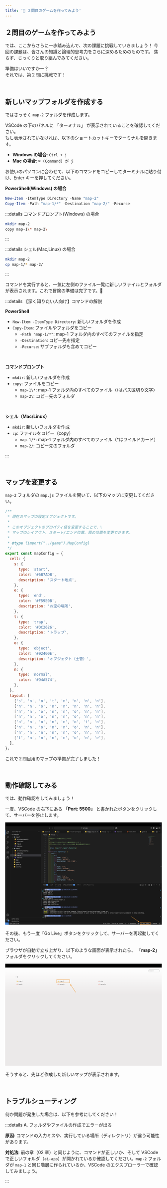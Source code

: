 ```yaml
---
title: '🩵 ２問目のゲームを作ってみよう'
---
```


## ２問目のゲームを作ってみよう

では、ここからさらに一歩踏み込んで、次の課題に挑戦していきましょう！
今回の課題は、皆さんの知識と論理的思考力をさらに深めるためのものです。
焦らず、じっくりと取り組んでみてください。

準備はいいですかー？\
それでは、第２問に挑戦です！

<br />

## 新しいマップフォルダを作成する

ではさっそく `map-2` フォルダを作成します。

VSCode の下のパネルに 「ターミナル」 が表示されていることを確認してください。\
もし表示されていなければ、以下のショートカットキーでターミナルを開きます。

- **Windows の場合**: `Ctrl + j`
- **Mac の場合**: `⌘ (Command) が j`

お使いのパソコンに合わせて、以下のコマンドをコピーしてターミナルに貼り付け、Enter キーを押してください。

**PowerShell(Windows) の場合**

```powershell
New-Item -ItemType Directory -Name "map-2"
Copy-Item -Path "map-1/*" -Destination "map-2/" -Recurse
```

:::details コマンドプロンプト(Windows) の場合

```bash
mkdir map-2
copy map-1\* map-2\
```

:::

:::details シェル(Mac,Linux) の場合

```bash
mkdir map-2
cp map-1/* map-2/
```

:::

コマンドを実行すると、一気に左側のファイル一覧に新しいファイルとフォルダが表示されます。これで冒険の準備は完了です。🎉

:::details 【深く知りたい人向け】コマンドの解説

**PowerShell**

- `New-Item -ItemType Directory`: 新しいフォルダを作成
- `Copy-Item`: ファイルやフォルダをコピー
  - `-Path "map-1/*"`: map-1 フォルダ内のすべてのファイルを指定
  - `-Destination`: コピー先を指定
  - `-Recurse`: サブフォルダも含めてコピー

<br />

**コマンドプロンプト**

- `mkdir`: 新しいフォルダを作成
- `copy`: ファイルをコピー
  - `map-1\*`: map-1 フォルダ内のすべてのファイル（\はパス区切り文字）
  - `map-2\`: コピー先のフォルダ

<br />

**シェル（Mac/Linux）**

- `mkdir`: 新しいフォルダを作成
- `cp`: ファイルをコピー（copy）
  - `map-1/*`: map-1 フォルダ内のすべてのファイル（\*はワイルドカード）
  - `map-2/`: コピー先のフォルダ

:::

<br />

## マップを変更する

`map-2` フォルダの `map.js` ファイルを開いて、以下のマップに変更してください。

```javascript
/**
 * 現在のマップの設定オブジェクトです。
 *
 * このオブジェクトのプロパティ値を変更することで、\
 * マップのレイアウト、スタート/エンド位置、罠の位置を変更できます。
 *
 * @type {import("../game").MapConfig}
 */
export const mapConfig = {
  cell: {
    s: {
      type: 'start',
      color: '#6B7ADB',
      description: 'スタート地点',
    },
    e: {
      type: 'end',
      color: '#F59E0B',
      description: 'お宝の場所',
    },
    t: {
      type: 'trap',
      color: '#DC2626',
      description: 'トラップ',
    },
    o: {
      type: 'object',
      color: '#92400E',
      description: 'オブジェクト（土管）',
    },
    n: {
      type: 'normal',
      color: '#D4A574',
    },
  },
  layout: [
    ['s', 'n', 'o', 't', 'n', 'n', 'n', 'n'],
    ['n', 'n', 'o', 'n', 'n', 'n', 'n', 'n'],
    ['n', 'n', 'o', 'n', 'n', 'o', 'n', 'n'],
    ['n', 'n', 'o', 'n', 'n', 'o', 'n', 'n'],
    ['n', 'n', 'o', 'n', 'n', 'o', 't', 'n'],
    ['n', 'n', 'o', 'n', 'n', 'o', 'n', 'n'],
    ['n', 'n', 'n', 'n', 'n', 'o', 'n', 'n'],
    ['t', 'n', 'n', 'n', 'n', 'o', 'n', 'e'],
  ],
};
```

これで２問目用のマップの準備が完了しました！

<br />

## 動作確認してみる

では、動作確認をしてみましょう！

一度、VSCode の右下にある **「Port: 5500」** と書かれたボタンをクリックして、サーバーを停止します。

![Go Live を停止する](/images/nagoya-ai-event-2025-programming-workshop/09_2nd-game-setup/01_go-live-button-restart-guide.png)

その後、もう一度「Go Live」ボタンをクリックして、サーバーを再起動してください。

ブラウザが自動で立ち上がり、以下のような画面が表示されたら、 **「map-2」** フォルダをクリックしてください。

![map-2 を選択する](/images/nagoya-ai-event-2025-programming-workshop/09_2nd-game-setup/02_go-live-browser-file-list.png)

そうすると、先ほど作成した新しいマップが表示されます。

<br />

## トラブルシューティング

何か問題が発生した場合は、以下を参考にしてください！

:::details A. フォルダやファイルの作成でエラーが出る

**原因**: コマンドの入力ミスや、実行している場所（ディレクトリ）が違う可能性があります。

**対処法**: 前の章（02 章）と同じように、コマンドが正しいか、そして VSCode で正しいフォルダ（`ai-app`）が開かれているか確認してください。`map-2` フォルダが `map-1` と同じ階層に作られているか、VSCode のエクスプローラーで確認してみましょう。

:::
